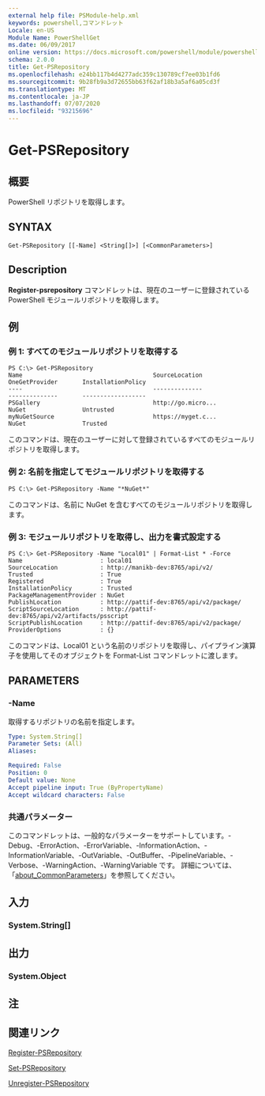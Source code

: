 ```yaml
---
external help file: PSModule-help.xml
keywords: powershell,コマンドレット
Locale: en-US
Module Name: PowerShellGet
ms.date: 06/09/2017
online version: https://docs.microsoft.com/powershell/module/powershellget/get-psrepository?view=powershell-7.1&WT.mc_id=ps-gethelp
schema: 2.0.0
title: Get-PSRepository
ms.openlocfilehash: e24bb117b4d4277adc359c130789cf7ee03b1fd6
ms.sourcegitcommit: 9b28fb9a3d72655bb63f62af18b3a5af6a05cd3f
ms.translationtype: MT
ms.contentlocale: ja-JP
ms.lasthandoff: 07/07/2020
ms.locfileid: "93215696"
---
```

# Get-PSRepository

## 概要
PowerShell リポジトリを取得します。

## SYNTAX

```
Get-PSRepository [[-Name] <String[]>] [<CommonParameters>]
```

## Description

**Register-psrepository** コマンドレットは、現在のユーザーに登録されている PowerShell モジュールリポジトリを取得します。

## 例

### 例 1: すべてのモジュールリポジトリを取得する

```
PS C:\> Get-PSRepository
Name                                     SourceLocation                                     OneGetProvider       InstallationPolicy
----                                     --------------                                     --------------       ------------------
PSGallery                                http://go.micro...                                 NuGet                Untrusted
myNuGetSource                            https://myget.c...                                 NuGet                Trusted
```

このコマンドは、現在のユーザーに対して登録されているすべてのモジュールリポジトリを取得します。

### 例 2: 名前を指定してモジュールリポジトリを取得する

```
PS C:\> Get-PSRepository -Name "*NuGet*"
```

このコマンドは、名前に NuGet を含むすべてのモジュールリポジトリを取得します。

### 例 3: モジュールリポジトリを取得し、出力を書式設定する

```
PS C:\> Get-PSRepository -Name "Local01" | Format-List * -Force
Name                      : local01
SourceLocation            : http://manikb-dev:8765/api/v2/
Trusted                   : True
Registered                : True
InstallationPolicy        : Trusted
PackageManagementProvider : NuGet
PublishLocation           : http://pattif-dev:8765/api/v2/package/
ScriptSourceLocation      : http://pattif-dev:8765/api/v2/artifacts/psscript
ScriptPublishLocation     : http://pattif-dev:8765/api/v2/package/
ProviderOptions           : {}
```

このコマンドは、Local01 という名前のリポジトリを取得し、パイプライン演算子を使用してそのオブジェクトを Format-List コマンドレットに渡します。

## PARAMETERS

### -Name

取得するリポジトリの名前を指定します。

```yaml
Type: System.String[]
Parameter Sets: (All)
Aliases:

Required: False
Position: 0
Default value: None
Accept pipeline input: True (ByPropertyName)
Accept wildcard characters: False
```

### 共通パラメーター

このコマンドレットは、一般的なパラメーターをサポートしています。-Debug、-ErrorAction、-ErrorVariable、-InformationAction、-InformationVariable、-OutVariable、-OutBuffer、-PipelineVariable、-Verbose、-WarningAction、-WarningVariable です。 詳細については、「[about_CommonParameters](https://go.microsoft.com/fwlink/?LinkID=113216)」を参照してください。

## 入力

### System.String[]

## 出力

### System.Object

## 注

## 関連リンク

[Register-PSRepository](Register-PSRepository.md)

[Set-PSRepository](Set-PSRepository.md)

[Unregister-PSRepository](Unregister-PSRepository.md)

